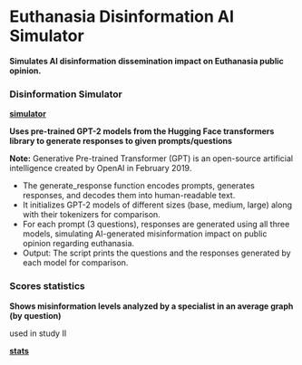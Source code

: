 # Euthanasia Disinformation AI Simulator

**Simulates AI disinformation dissemination impact on Euthanasia public opinion.**

### Disinformation Simulator

**[simulator](DisinformationSimulatorOpenAI.py)**

**Uses pre-trained GPT-2 models from the Hugging Face transformers library to generate responses to given prompts/questions**

**Note:** Generative Pre-trained Transformer (GPT) is an open-source artificial intelligence created by OpenAI in February 2019.

- The generate_response function encodes prompts, generates responses, and decodes them into human-readable text.
- It initializes GPT-2 models of different sizes (base, medium, large) along with their tokenizers for comparison.
- For each prompt (3 questions), responses are generated using all three models, simulating AI-generated misinformation impact on public opinion regarding euthanasia.
- Output: The script prints the questions and the responses generated by each model for comparison.

### Scores statistics

**Shows misinformation levels analyzed by a specialist in an average graph (by question)** 

used in study II

**[stats](scores_stats.py)**
